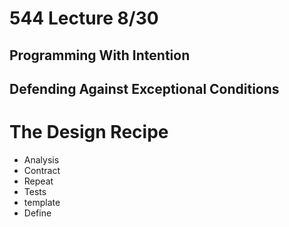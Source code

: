 # 544 Lecture 8/30



## Programming With Intention



## Defending Against Exceptional Conditions



# The Design Recipe

* Analysis
* Contract
* Repeat
* Tests
* template
* Define